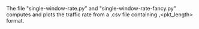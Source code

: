 
The file "single-window-rate.py" and "single-window-rate-fancy.py" computes and plots the traffic rate
from a .csv file containing <time>,<pkt_length> format.
